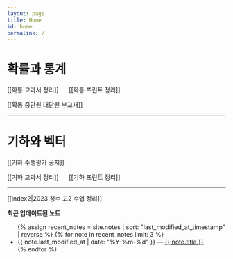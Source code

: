 ```yaml
---
layout: page
title: Home
id: home
permalink: /
---
```


# 확률과 통계

[[확통 교과서 정리]] &nbsp;&nbsp;&nbsp;&nbsp; [[확통 프린트 정리]] 

[[확통 중단원 대단원 부교재]] &nbsp;&nbsp;&nbsp;&nbsp; 

---
# 기하와 벡터

[[기하 수행평가 공지]]

[[기하 교과서 정리]] &nbsp;&nbsp;&nbsp;&nbsp; [[기하 프린트 정리]] 

---

[[index2|2023 청수 고2 수업 정리]]

<strong>최근 업데이트된 노트</strong>

<ul>
  {% assign recent_notes = site.notes | sort: "last_modified_at_timestamp" | reverse %}
  {% for note in recent_notes limit: 3 %}
    <li>
      {{ note.last_modified_at | date: "%Y-%m-%d" }} — <a class="internal-link" href="{{ note.url }}">{{ note.title }}</a>
    </li>
  {% endfor %}
</ul>

<style>
  .wrapper {
    max-width: 46em;
  }
</style>

